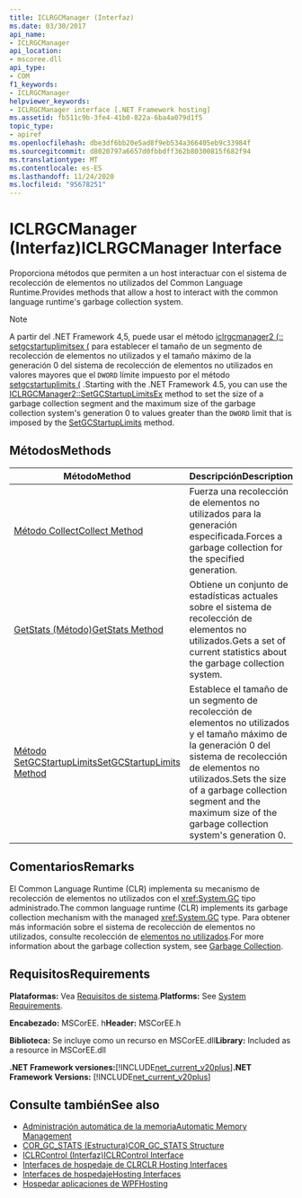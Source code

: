 ```yaml
---
title: ICLRGCManager (Interfaz)
ms.date: 03/30/2017
api_name:
- ICLRGCManager
api_location:
- mscoree.dll
api_type:
- COM
f1_keywords:
- ICLRGCManager
helpviewer_keywords:
- ICLRGCManager interface [.NET Framework hosting]
ms.assetid: fb511c9b-3fe4-41b0-822a-6ba4a079d1f5
topic_type:
- apiref
ms.openlocfilehash: dbe3df6bb20e5ad8f9eb534a366405eb9c33984f
ms.sourcegitcommit: d8020797a6657d0fbbdff362b80300815f682f94
ms.translationtype: MT
ms.contentlocale: es-ES
ms.lasthandoff: 11/24/2020
ms.locfileid: "95678251"
---
```

# <a name="iclrgcmanager-interface"></a><span data-ttu-id="48b3d-102">ICLRGCManager (Interfaz)</span><span class="sxs-lookup"><span data-stu-id="48b3d-102">ICLRGCManager Interface</span></span>

<span data-ttu-id="48b3d-103">Proporciona métodos que permiten a un host interactuar con el sistema de recolección de elementos no utilizados del Common Language Runtime.</span><span class="sxs-lookup"><span data-stu-id="48b3d-103">Provides methods that allow a host to interact with the common language runtime's garbage collection system.</span></span>  
  
> [!NOTE]
> <span data-ttu-id="48b3d-104">A partir del .NET Framework 4,5, puede usar el método [iclrgcmanager2 (:: setgcstartuplimitsex (](iclrgcmanager2-setgcstartuplimitsex-method.md) para establecer el tamaño de un segmento de recolección de elementos no utilizados y el tamaño máximo de la generación 0 del sistema de recolección de elementos no utilizados en valores mayores que el `DWORD` límite impuesto por el método [setgcstartuplimits (](iclrgcmanager-setgcstartuplimits-method.md) .</span><span class="sxs-lookup"><span data-stu-id="48b3d-104">Starting with the .NET Framework 4.5, you can use the [ICLRGCManager2::SetGCStartupLimitsEx](iclrgcmanager2-setgcstartuplimitsex-method.md) method to set the size of a garbage collection segment and the maximum size of the garbage collection system's generation 0 to values greater than the `DWORD` limit that is imposed by the [SetGCStartupLimits](iclrgcmanager-setgcstartuplimits-method.md) method.</span></span>  
  
## <a name="methods"></a><span data-ttu-id="48b3d-105">Métodos</span><span class="sxs-lookup"><span data-stu-id="48b3d-105">Methods</span></span>  
  
|<span data-ttu-id="48b3d-106">Método</span><span class="sxs-lookup"><span data-stu-id="48b3d-106">Method</span></span>|<span data-ttu-id="48b3d-107">Descripción</span><span class="sxs-lookup"><span data-stu-id="48b3d-107">Description</span></span>|  
|------------|-----------------|  
|[<span data-ttu-id="48b3d-108">Método Collect</span><span class="sxs-lookup"><span data-stu-id="48b3d-108">Collect Method</span></span>](iclrgcmanager-collect-method.md)|<span data-ttu-id="48b3d-109">Fuerza una recolección de elementos no utilizados para la generación especificada.</span><span class="sxs-lookup"><span data-stu-id="48b3d-109">Forces a garbage collection for the specified generation.</span></span>|  
|[<span data-ttu-id="48b3d-110">GetStats (Método)</span><span class="sxs-lookup"><span data-stu-id="48b3d-110">GetStats Method</span></span>](iclrgcmanager-getstats-method.md)|<span data-ttu-id="48b3d-111">Obtiene un conjunto de estadísticas actuales sobre el sistema de recolección de elementos no utilizados.</span><span class="sxs-lookup"><span data-stu-id="48b3d-111">Gets a set of current statistics about the garbage collection system.</span></span>|  
|[<span data-ttu-id="48b3d-112">Método SetGCStartupLimits</span><span class="sxs-lookup"><span data-stu-id="48b3d-112">SetGCStartupLimits Method</span></span>](iclrgcmanager-setgcstartuplimits-method.md)|<span data-ttu-id="48b3d-113">Establece el tamaño de un segmento de recolección de elementos no utilizados y el tamaño máximo de la generación 0 del sistema de recolección de elementos no utilizados.</span><span class="sxs-lookup"><span data-stu-id="48b3d-113">Sets the size of a garbage collection segment and the maximum size of the garbage collection system's generation 0.</span></span>|  
  
## <a name="remarks"></a><span data-ttu-id="48b3d-114">Comentarios</span><span class="sxs-lookup"><span data-stu-id="48b3d-114">Remarks</span></span>  

 <span data-ttu-id="48b3d-115">El Common Language Runtime (CLR) implementa su mecanismo de recolección de elementos no utilizados con el <xref:System.GC> tipo administrado.</span><span class="sxs-lookup"><span data-stu-id="48b3d-115">The common language runtime (CLR) implements its garbage collection mechanism with the managed <xref:System.GC> type.</span></span> <span data-ttu-id="48b3d-116">Para obtener más información sobre el sistema de recolección de elementos no utilizados, consulte recolección de [elementos no utilizados](../../../standard/garbage-collection/index.md).</span><span class="sxs-lookup"><span data-stu-id="48b3d-116">For more information about the garbage collection system, see [Garbage Collection](../../../standard/garbage-collection/index.md).</span></span>  
  
## <a name="requirements"></a><span data-ttu-id="48b3d-117">Requisitos</span><span class="sxs-lookup"><span data-stu-id="48b3d-117">Requirements</span></span>  

 <span data-ttu-id="48b3d-118">**Plataformas:** Vea [Requisitos de sistema](../../get-started/system-requirements.md).</span><span class="sxs-lookup"><span data-stu-id="48b3d-118">**Platforms:** See [System Requirements](../../get-started/system-requirements.md).</span></span>  
  
 <span data-ttu-id="48b3d-119">**Encabezado:** MSCorEE. h</span><span class="sxs-lookup"><span data-stu-id="48b3d-119">**Header:** MSCorEE.h</span></span>  
  
 <span data-ttu-id="48b3d-120">**Biblioteca:** Se incluye como un recurso en MSCorEE.dll</span><span class="sxs-lookup"><span data-stu-id="48b3d-120">**Library:** Included as a resource in MSCorEE.dll</span></span>  
  
 <span data-ttu-id="48b3d-121">**.NET Framework versiones:**[!INCLUDE[net_current_v20plus](../../../../includes/net-current-v20plus-md.md)]</span><span class="sxs-lookup"><span data-stu-id="48b3d-121">**.NET Framework Versions:** [!INCLUDE[net_current_v20plus](../../../../includes/net-current-v20plus-md.md)]</span></span>  
  
## <a name="see-also"></a><span data-ttu-id="48b3d-122">Consulte también</span><span class="sxs-lookup"><span data-stu-id="48b3d-122">See also</span></span>

- [<span data-ttu-id="48b3d-123">Administración automática de la memoria</span><span class="sxs-lookup"><span data-stu-id="48b3d-123">Automatic Memory Management</span></span>](../../../standard/automatic-memory-management.md)
- [<span data-ttu-id="48b3d-124">COR_GC_STATS (Estructura)</span><span class="sxs-lookup"><span data-stu-id="48b3d-124">COR_GC_STATS Structure</span></span>](cor-gc-stats-structure.md)
- [<span data-ttu-id="48b3d-125">ICLRControl (Interfaz)</span><span class="sxs-lookup"><span data-stu-id="48b3d-125">ICLRControl Interface</span></span>](iclrcontrol-interface.md)
- [<span data-ttu-id="48b3d-126">Interfaces de hospedaje de CLR</span><span class="sxs-lookup"><span data-stu-id="48b3d-126">CLR Hosting Interfaces</span></span>](clr-hosting-interfaces.md)
- [<span data-ttu-id="48b3d-127">Interfaces de hospedaje</span><span class="sxs-lookup"><span data-stu-id="48b3d-127">Hosting Interfaces</span></span>](hosting-interfaces.md)
- [<span data-ttu-id="48b3d-128">Hospedar aplicaciones de WPF</span><span class="sxs-lookup"><span data-stu-id="48b3d-128">Hosting</span></span>](index.md)
